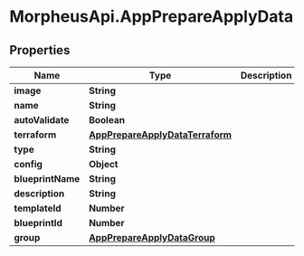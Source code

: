 # MorpheusApi.AppPrepareApplyData

## Properties

Name | Type | Description | Notes
------------ | ------------- | ------------- | -------------
**image** | **String** |  | [optional] 
**name** | **String** |  | [optional] 
**autoValidate** | **Boolean** |  | [optional] 
**terraform** | [**AppPrepareApplyDataTerraform**](AppPrepareApplyDataTerraform.md) |  | [optional] 
**type** | **String** |  | [optional] 
**config** | **Object** |  | [optional] 
**blueprintName** | **String** |  | [optional] 
**description** | **String** |  | [optional] 
**templateId** | **Number** |  | [optional] 
**blueprintId** | **Number** |  | [optional] 
**group** | [**AppPrepareApplyDataGroup**](AppPrepareApplyDataGroup.md) |  | [optional] 


